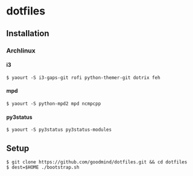 dotfiles
========

Installation
------------

### Archlinux

#### i3

    $ yaourt -S i3-gaps-git rofi python-themer-git dotrix feh
    
#### mpd
    
    $ yaourt -S python-mpd2 mpd ncmpcpp
    
#### py3status
    
    $ yaourt -S py3status py3status-modules

Setup
-----

    $ git clone https://github.com/goodmind/dotfiles.git && cd dotfiles
    $ dest=$HOME ./bootstrap.sh
